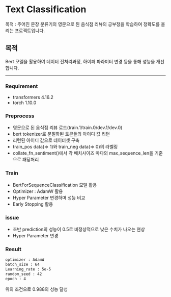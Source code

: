 # Text Classification

목적 : 주어진 문장 분류기의 영문으로 된 음식점 리뷰의 긍부정을 학습하여 정확도를 올리는 프로젝트입니다.


## 목적

Bert 모델을 활용하여 데이터 전처리과정, 하이퍼 파라미터 변경 등을 통해 성능을 개선합니다.

---

### Requirement

- transformers 4.16.2
- torch 1.10.0

### Preprocess

- 영문으로 된 음식점 리뷰 로드(train.1/train.0/dev.1/dev.0)
- bert tokenizer로 분절화된 토큰들의 아이디 값 리턴
- 리턴된 아이디 값으로 데이터셋 구축
- train_pos data(=> 1)와 train_neg data(=> 0)의 라벨링
- collate_fn_sentiment()에서 각 배치사이즈 마다의 max_sequence_len을 기준으로 패딩처리

### Train

- BertForSequenceClassification 모델 활용
- Optimizer : AdamW 활용
- Hyper Parameter 변경하며 성능 비교
- Early Stopping 활용

### issue

- 초반 prediction의 성능이 0.5로 비정상적으로 낮은 수치가 나오는 현상
- Hyper Parameter 변경

### Result
```bash
optimizer : AdamW
batch_size : 64
Learning_rate : 5e-5
random_seed : 42
epoch : 4
````
위의 조건으로 0.988의 성능 달성





